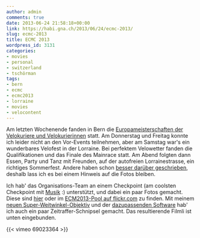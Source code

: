 ```yaml
---
author: admin
comments: true
date: 2013-06-24 21:58:18+00:00
link: https://habi.gna.ch/2013/06/24/ecmc-2013/
slug: ecmc-2013
title: ECMC 2013
wordpress_id: 3131
categories:
- movies
- personal
- switzerland
- tschörman
tags:
- bern
- ecmc
- ecmc2013
- lorraine
- movies
- velocontent
---
```


Am letzten Wochenende fanden in Bern die [Europameisterschaften der Velokuriere und Velokurierinnen](http://ecmc2013.ch) statt.
Am Donnerstag und Freitag konnte ich leider nicht an den Vor-Events teilnehmen, aber am Samstag war's ein wunderbares Velofest in der Lorraine.
Bei perfektem Velowetter fanden die Qualifikationen und das Finale des Mainrace statt.
Am Abend folgten dann Essen, Party und Tanz mit Freunden, auf der autofreien Lorrainestrasse, ein richtiges Sommerfest.
Andere haben schon [besser darüber geschrieben](https://velokurierbern.ch/aktuell/einzelansicht/artikel/ecmc-2013-hopp-celine/), deshalb lass ich es bei einem Hinweis auf die Fotos bleiben.

Ich hab' das Organisations-Team an einem Checkpoint (am coolsten Checkpoint mit [Musik](https://www.flickr.com/photos/habi/9115842492/in/pool-2212905@N24) :) unterstützt, und dabei ein paar Fotos gemacht.
Diese sind [hier](http://fotos.davidhaberth%C3%BCr.ch/index.php?type=sets&setId=72157634275537793) oder im [ECM2013-Pool auf flickr.com](https://www.flickr.com/groups/2212905@N24/pool/) zu finden.
Mit meinem [neuen Super-Weitwinkel-Objektiv](https://www.flickr.com/groups/94829136@N00/) und der [dazupassenden Software](http://www.panolapse360.com) hab' ich auch ein paar Zeitraffer-Schnipsel gemacht.
Das resultierende Filmli ist unten eingebunden.

{{< vimeo 69023364 >}}
